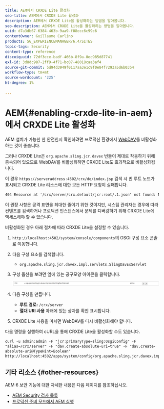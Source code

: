 ```yaml
---
title: AEM에서 CRXDE Lite 활성화
seo-title: AEM에서 CRXDE Lite 활성화
description: AEM에서 CRXDE Lite을 활성화하는 방법을 알아봅니다.
seo-description: AEM에서 CRXDE Lite을 활성화하는 방법을 알아봅니다.
uuid: d7a3db67-6384-463b-9aa9-f08ecc6c99c6
contentOwner: Guillaume Carlino
products: SG_EXPERIENCEMANAGER/6.4/SITES
topic-tags: Security
content-type: reference
discoiquuid: 72df3ece-badf-466b-8f9a-0ec985d87741
exl-id: 3d8dc987-2ff9-4f71-bc07-48018caa3af4
source-git-commit: bd94d3949f0117aa3e1c9f0e84f7293a5d6b03b4
workflow-type: tm+mt
source-wordcount: '225'
ht-degree: 1%

---
```


# AEM{#enabling-crxde-lite-in-aem}에서 CRXDE Lite 활성화

AEM 설치가 가능한 한 안전한지 확인하려면 프로덕션 환경에서 [WebDAV](/help/sites-administering/security-checklist.md#disable-webdav)를 비활성화하는 것이 좋습니다.

그러나 CRXDE Lite은 `org.apache.sling.jcr.davex` 번들이 제대로 작동하기 위해 종속되어 있으므로 WebDAV를 비활성화하면 CRXDE Lite도 효과적으로 비활성화됩니다.

이 경우 `https://serveraddress:4502/crx/de/index.jsp` 검색 시 빈 루트 노드가 표시되고 CRXDE Lite 리소스에 대한 모든 HTTP 요청이 실패합니다.

```xml
404 Resource at '/crx/server/crx.default/jcr:root/.1.json' not found: No resource found
```

이 권장 사항은 공격 표면을 최대한 줄이기 위한 것이지만, 시스템 관리자는 경우에 따라 컨텐츠를 검색하거나 프로덕션 인스턴스에서 문제를 디버깅하기 위해 CRXDE Lite에 액세스해야 할 수 있습니다.

비활성화된 경우 아래 절차에 따라 CRXDE Lite을 설정할 수 있습니다.

1. `http://localhost:4502/system/console/components`의 OSGi 구성 요소 콘솔로 이동합니다.
1. 다음 구성 요소를 검색합니다.

   * `org.apache.sling.jcr.davex.impl.servlets.SlingDavExServlet`

1. 구성 옵션을 보려면 옆에 있는 공구모양 아이콘을 클릭합니다.

   ![chlimage_1-80](assets/chlimage_1-80.png)

1. 다음 구성을 만듭니다.

   * **루트 경로:** `/crx/server`
   * **절대 URI 사용** 아래에 있는 상자를 확인 표시합니다.

1. CRXDE Lite 사용을 마치면 WebDAV를 다시 비활성화해야 합니다.

다음 명령을 실행하여 cURL을 통해 CRXDE Lite을 활성화할 수도 있습니다.

```shell
curl -u admin:admin -F "jcr:primaryType=sling:OsgiConfig" -F "alias=/crx/server" -F "dav.create-absolute-uri=true" -F "dav.create-absolute-uri@TypeHint=Boolean" http://localhost:4502/apps/system/config/org.apache.sling.jcr.davex.impl.servlets.SlingDavExServlet
```

## 기타 리소스 {#other-resources}

AEM 6 보안 기능에 대한 자세한 내용은 다음 페이지를 참조하십시오.

* [AEM Security 검사 목록](/help/sites-administering/security-checklist.md)
* [프로덕션 준비 모드에서 AEM 실행](/help/sites-administering/production-ready.md)
